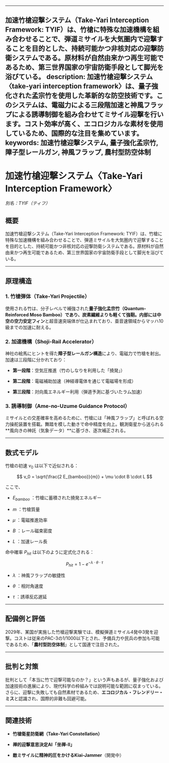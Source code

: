 ----------
加速竹槍迎撃システム（Take-Yari Interception Framework: TYIF）は、竹槍に特殊な加速機構を組み合わせることで、弾道ミサイルを大気圏内で迎撃することを目的とした、持続可能かつ非核対応の迎撃防衛システムである。原材料が自然由来かつ再生可能であるため、第三世界国家の宇宙防衛手段として脚光を浴びている。
description: 加速竹槍迎撃システム〈take-yari interception framework〉は、量子強化された孟宗竹を使用した革新的な防空技術です。このシステムは、電磁力による三段階加速と神風フラップによる誘導制御を組み合わせてミサイル迎撃を行います。コスト効率が高く、エコロジカルな素材を使用しているため、国際的な注目を集めています。
keywords: 加速竹槍迎撃システム, 量子強化孟宗竹, 障子型レールガン, 神風フラップ, 農村型防空体制
----------

加速竹槍迎撃システム〈Take-Yari Interception Framework〉
============================================

_別名：TYIF（ティフ）_

概要
--

加速竹槍迎撃システム（Take-Yari Interception Framework: TYIF）は、竹槍に特殊な加速機構を組み合わせることで、弾道ミサイルを大気圏内で迎撃することを目的とした、持続可能かつ非核対応の迎撃防衛システムである。原材料が自然由来かつ再生可能であるため、第三世界国家の宇宙防衛手段として脚光を浴びている。

* * *

原理構造
----

### 1\. **竹槍弾体（Take-Yari Projectile）**

使用される竹は、分子レベルで補強された**量子強化孟宗竹（Quantum-Reinforced Moso Bamboo）**であり、炭素繊維よりも軽くて強靭。内部には中空の**空力安定フィン**と超音速突端体が仕込まれており、亜音速領域からマッハ10級までの加速に耐える。

### 2\. **加速機構（Shoji-Rail Accelerator）**

神社の絵馬にヒントを得た**障子型レールガン構造**により、電磁力で竹槍を射出。加速は三段階に分かれており：

*   **第一段階**：空気圧推進（竹のしなりを利用した「撓発」）
    
*   **第二段階**：電磁補助加速（神経導電体を通じて電磁場を形成）
    
*   **第三段階**：対向風エネルギー利用（弾道予測に基づいたラム加速）
    

### 3\. **誘導制御（Ame-no-Uzume Guidance Protocol）**

ミサイルとの交差確率を高めるために、竹槍には「神風フラップ」と呼ばれる空力操舵装置を搭載。舞踏を模した動きで命中精度を向上。観測衛星から送られる\*\*風向きの神託（気象データ）\*\*に基づき、逐次補正される。

* * *

数式モデル
-----

竹槍の初速  $v_0$  は以下で近似される：

$$
v_0 = \sqrt{\frac{2 E_{bamboo}}{m}} + \mu \cdot B \cdot L
$$

ここで、

*    $E_{bamboo}$ ：竹槍に蓄積された撓発エネルギー
    
*    $m$ ：竹槍質量
    
*    $\mu$ ：電磁推進効率
    
*    $B$ ：レール磁束密度
    
*    $L$ ：加速レール長
    

命中確率  $P_{hit}$  は以下のように定式化される：

$$
P_{hit} = 1 - e^{-\lambda \cdot \theta \cdot \tau}
$$

*    $\lambda$ ：神風フラップの敏捷性
    
*    $\theta$ ：相対角速度
    
*    $\tau$ ：誘導反応遅延
    

* * *

配備例と評価
------

2029年、某国が実施した竹槍迎撃実験では、模擬弾道ミサイル4発中3発を迎撃。コストは従来のPAC-3の1/1000以下とされ、予備兵力や民兵の参加も可能であるため、「**農村型防空体制**」として国連で注目された。

* * *

批判と対策
-----

批判として「本当に竹で迎撃可能なのか？」という声もあるが、量子強化および加速技術の進展により、現代科学の枠組みでは説明可能な範囲に収まっている。さらに、迎撃に失敗しても自然素材であるため、**エコロジカル・フレンドリー・ミス**と認識され、国際的非難も回避可能。

* * *

関連技術
----

*   **竹槍衛星防衛網（Take-Yari Constellation）**
    
*   **禅的迎撃意思決定AI「坐禅-II」**
    
*   **敵ミサイルに精神的圧をかけるKiai-Jammer**（開発中）